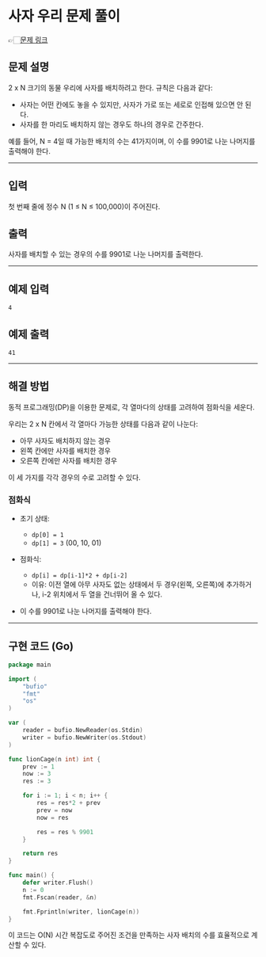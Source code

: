 # 사자 우리 문제 풀이
👉🏻[문제 링크](https://www.acmicpc.net/problem/1309)

## 문제 설명

2 x N 크기의 동물 우리에 사자를 배치하려고 한다. 규칙은 다음과 같다:

- 사자는 어떤 칸에도 놓을 수 있지만, 사자가 가로 또는 세로로 인접해 있으면 안 된다.
- 사자를 한 마리도 배치하지 않는 경우도 하나의 경우로 간주한다.

예를 들어, N = 4일 때 가능한 배치의 수는 41가지이며, 이 수를 9901로 나눈 나머지를 출력해야 한다.

---

## 입력

첫 번째 줄에 정수 N (1 ≤ N ≤ 100,000)이 주어진다.

## 출력

사자를 배치할 수 있는 경우의 수를 9901로 나눈 나머지를 출력한다.

---

## 예제 입력

```
4
```

## 예제 출력

```
41
```

---

## 해결 방법

동적 프로그래밍(DP)을 이용한 문제로, 각 열마다의 상태를 고려하여 점화식을 세운다.

우리는 2 x N 칸에서 각 열마다 가능한 상태를 다음과 같이 나눈다:

- 아무 사자도 배치하지 않는 경우
- 왼쪽 칸에만 사자를 배치한 경우
- 오른쪽 칸에만 사자를 배치한 경우

이 세 가지를 각각 경우의 수로 고려할 수 있다.

### 점화식

- 초기 상태:
  - `dp[0] = 1`
  - `dp[1] = 3` (00, 10, 01)

- 점화식:
  - `dp[i] = dp[i-1]*2 + dp[i-2]`
  - 이유: 이전 열에 아무 사자도 없는 상태에서 두 경우(왼쪽, 오른쪽)에 추가하거나, i-2 위치에서 두 열을 건너뛰어 올 수 있다.

- 이 수를 9901로 나눈 나머지를 출력해야 한다.

---

## 구현 코드 (Go)

```go
package main

import (
    "bufio"
    "fmt"
    "os"
)

var (
    reader = bufio.NewReader(os.Stdin)
    writer = bufio.NewWriter(os.Stdout)
)

func lionCage(n int) int {
    prev := 1
    now := 3
    res := 3

    for i := 1; i < n; i++ {
        res = res*2 + prev
        prev = now
        now = res

        res = res % 9901
    }

    return res
}

func main() {
    defer writer.Flush()
    n := 0
    fmt.Fscan(reader, &n)

    fmt.Fprintln(writer, lionCage(n))
}
```

이 코드는 O(N) 시간 복잡도로 주어진 조건을 만족하는 사자 배치의 수를 효율적으로 계산할 수 있다.
